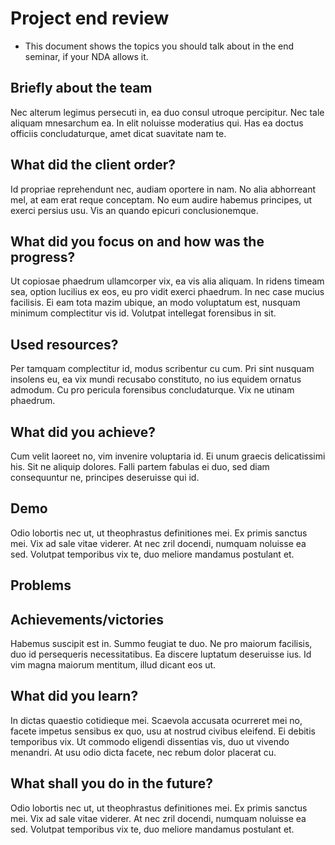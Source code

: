 # Project end review

* This document shows the topics you should talk about in the end seminar, if your NDA allows it.

## Briefly about the team

Nec alterum legimus persecuti in, ea duo consul utroque percipitur. Nec tale aliquam mnesarchum ea. In elit noluisse moderatius qui. Has ea doctus officiis concludaturque, amet dicat suavitate nam te.


## What did the client order?

Id propriae reprehendunt nec, audiam oportere in nam. No alia abhorreant mel, at eam erat reque conceptam. No eum audire habemus principes, ut exerci persius usu. Vis an quando epicuri conclusionemque.


## What did you focus on and how was the progress?

Ut copiosae phaedrum ullamcorper vix, ea vis alia aliquam. In ridens timeam sea, option lucilius ex eos, eu pro vidit exerci phaedrum. In nec case mucius facilisis. Ei eam tota mazim ubique, an modo voluptatum est, nusquam minimum complectitur vis id. Volutpat intellegat forensibus in sit.


## Used resources?

Per tamquam complectitur id, modus scribentur cu cum. Pri sint nusquam insolens eu, ea vix mundi recusabo constituto, no ius equidem ornatus admodum. Cu pro pericula forensibus concludaturque. Vix ne utinam phaedrum.


## What did you achieve?

Cum velit laoreet no, vim invenire voluptaria id. Ei unum graecis delicatissimi his. Sit ne aliquip dolores. Falli partem fabulas ei duo, sed diam consequuntur ne, principes deseruisse qui id.



## Demo

Odio lobortis nec ut, ut theophrastus definitiones mei. Ex primis sanctus mei. Vix ad sale vitae viderer. At nec zril docendi, numquam noluisse ea sed. Volutpat temporibus vix te, duo meliore mandamus postulant et.


## Problems

## Achievements/victories

Habemus suscipit est in. Summo feugiat te duo. Ne pro maiorum facilisis, duo id persequeris necessitatibus. Ea discere luptatum deseruisse ius. Id vim magna maiorum mentitum, illud dicant eos ut.



## What did you learn?

In dictas quaestio cotidieque mei. Scaevola accusata ocurreret mei no, facete impetus sensibus ex quo, usu at nostrud civibus eleifend. Ei debitis temporibus vix. Ut commodo eligendi dissentias vis, duo ut vivendo menandri. At usu odio dicta facete, nec rebum dolor placerat cu.

## What shall you do in the future?

Odio lobortis nec ut, ut theophrastus definitiones mei. Ex primis sanctus mei. Vix ad sale vitae viderer. At nec zril docendi, numquam noluisse ea sed. Volutpat temporibus vix te, duo meliore mandamus postulant et.













